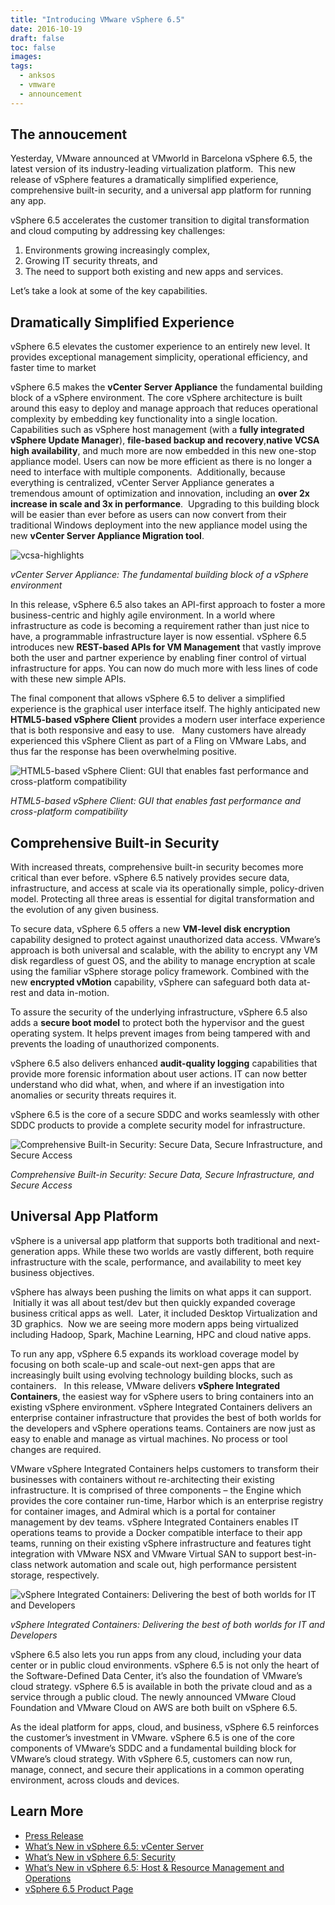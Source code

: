 ```yaml
---
title: "Introducing VMware vSphere 6.5"
date: 2016-10-19
draft: false
toc: false
images:
tags:
  - anksos
  - vmware
  - announcement
---
```


## The annoucement

Yesterday, VMware announced at VMworld in Barcelona vSphere 6.5, the latest version of its industry-leading virtualization platform.  This new release of vSphere features a dramatically simplified experience, comprehensive built-in security, and a universal app platform for running any app.

vSphere 6.5 accelerates the customer transition to digital transformation and cloud computing by addressing key challenges:

1. Environments growing increasingly complex,
1. Growing IT security threats, and
1. The need to support both existing and new apps and services.

Let’s take a look at some of the key capabilities.

## Dramatically Simplified Experience

vSphere 6.5 elevates the customer experience to an entirely new level. It provides exceptional management simplicity, operational efficiency, and faster time to market

vSphere 6.5 makes the **vCenter Server Appliance** the fundamental building block of a vSphere environment. The core vSphere architecture is built around this easy to deploy and manage approach that reduces operational complexity by embedding key functionality into a single location. Capabilities such as vSphere host management (with a **fully integrated vSphere Update Manager**), **file-based backup and recovery**,**native VCSA high availability**, and much more are now embedded in this new one-stop appliance model. Users can now be more efficient as there is no longer a need to interface with multiple components.  Additionally, because everything is centralized, vCenter Server Appliance generates a tremendous amount of optimization and innovation, including an **over 2x increase in scale and 3x in performance**.  Upgrading to this building block will be easier than ever before as users can now convert from their traditional Windows deployment into the new appliance model using the new **vCenter Server Appliance Migration tool**.

![vcsa-highlights](https://blogs.vmware.com/vsphere/files/2016/10/VCSA-highlights.png)

_vCenter Server Appliance: The fundamental building block of a vSphere environment_

In this release, vSphere 6.5 also takes an API-first approach to foster a more business-centric and highly agile environment. In a world where infrastructure as code is becoming a requirement rather than just nice to have, a programmable infrastructure layer is now essential. vSphere 6.5 introduces new **REST-based APIs for VM Management** that vastly improve both the user and partner experience by enabling finer control of virtual infrastructure for apps. You can now do much more with less lines of code with these new simple APIs.

The final component that allows vSphere 6.5 to deliver a simplified experience is the graphical user interface itself. The highly anticipated new **HTML5-based vSphere Client** provides a modern user interface experience that is both responsive and easy to use.   Many customers have already experienced this vSphere Client as part of a Fling on VMware Labs, and thus far the response has been overwhelming positive.

![HTML5-based vSphere Client: GUI that enables fast performance and cross-platform compatibility](https://blogs.vmware.com/vsphere/files/2016/10/H5.png)

_HTML5-based vSphere Client: GUI that enables fast performance and cross-platform compatibility_

## Comprehensive Built-in Security

With increased threats, comprehensive built-in security becomes more critical than ever before. vSphere 6.5 natively provides secure data, infrastructure, and access at scale via its operationally simple, policy-driven model. Protecting all three areas is essential for digital transformation and the evolution of any given business.

To secure data, vSphere 6.5 offers a new **VM-level disk encryption** capability designed to protect against unauthorized data access. VMware’s approach is both universal and scalable, with the ability to encrypt any VM disk regardless of guest OS, and the ability to manage encryption at scale using the familiar vSphere storage policy framework. Combined with the new **encrypted vMotion** capability, vSphere can safeguard both data at-rest and data in-motion.

To assure the security of the underlying infrastructure, vSphere 6.5 also adds a **secure boot model** to protect both the hypervisor and the guest operating system. It helps prevent images from being tampered with and prevents the loading of unauthorized components.

vSphere 6.5 also delivers enhanced **audit-quality logging** capabilities that provide more forensic information about user actions. IT can now better understand who did what, when, and where if an investigation into anomalies or security threats requires it.

vSphere 6.5 is the core of a secure SDDC and works seamlessly with other SDDC products to provide a complete security model for infrastructure.

![Comprehensive Built-in Security: Secure Data, Secure Infrastructure, and Secure Access](https://blogs.vmware.com/vsphere/files/2016/10/security.png)

_Comprehensive Built-in Security: Secure Data, Secure Infrastructure, and Secure Access_

## Universal App Platform

vSphere is a universal app platform that supports both traditional and next-generation apps. While these two worlds are vastly different, both require infrastructure with the scale, performance, and availability to meet key business objectives.

vSphere has always been pushing the limits on what apps it can support.  Initially it was all about test/dev but then quickly expanded coverage business critical apps as well.  Later, it included Desktop Virtualization and 3D graphics.  Now we are seeing more modern apps being virtualized including Hadoop, Spark, Machine Learning, HPC and cloud native apps.

To run any app, vSphere 6.5 expands its workload coverage model by focusing on both scale-up and scale-out next-gen apps that are increasingly built using evolving technology building blocks, such as containers.   In this release, VMware delivers **vSphere Integrated Containers**, the easiest way for vSphere users to bring containers into an existing vSphere environment. vSphere Integrated Containers delivers an enterprise container infrastructure that provides the best of both worlds for the developers and vSphere operations teams. Containers are now just as easy to enable and manage as virtual machines. No process or tool changes are required.

VMware vSphere Integrated Containers helps customers to transform their businesses with containers without re-architecting their existing infrastructure. It is comprised of three components – the Engine which provides the core container run-time, Harbor which is an enterprise registry for container images, and Admiral which is a portal for container management by dev teams. vSphere Integrated Containers enables IT operations teams to provide a Docker compatible interface to their app teams, running on their existing vSphere infrastructure and features tight integration with VMware NSX and VMware Virtual SAN to support best-in-class network automation and scale out, high performance persistent storage, respectively.

![vSphere Integrated Containers: Delivering the best of both worlds for IT and Developers](https://blogs.vmware.com/vsphere/files/2016/10/VIC.png)

_vSphere Integrated Containers: Delivering the best of both worlds for IT and Developers_

vSphere 6.5 also lets you run apps from any cloud, including your data center or in public cloud environments. vSphere 6.5 is not only the heart of the Software-Defined Data Center, it’s also the foundation of VMware’s cloud strategy. vSphere 6.5 is available in both the private cloud and as a service through a public cloud. The newly announced VMware Cloud Foundation and VMware Cloud on AWS are both built on vSphere 6.5.

As the ideal platform for apps, cloud, and business, vSphere 6.5 reinforces the customer’s investment in VMware. vSphere 6.5 is one of the core components of VMware’s SDDC and a fundamental building block for VMware’s cloud strategy. With vSphere 6.5, customers can now run, manage, connect, and secure their applications in a common operating environment, across clouds and devices.

## Learn More

- [Press Release](https://www.vmware.com/go/pr-vmworld-europe-cross-cloud)
- [What’s New in vSphere 6.5: vCenter Server](https://blogs.vmware.com/vsphere/2016/10/whats-new-in-vsphere-6-5-vcenter-server.html)
- [What’s New in vSphere 6.5: Security](https://blogs.vmware.com/vsphere/2016/10/whats-new-in-vsphere-6-5-security.html)
- [What’s New in vSphere 6.5: Host & Resource Management and Operations](https://blogs.vmware.com/vsphere/2016/10/whats-new-in-vsphere-6-5-host-resource-management-and-operations.html)
- [vSphere 6.5 Product Page](https://www.vmware.com/products/vsphere.html)